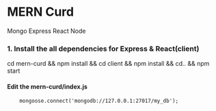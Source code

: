 # MERN Curd
Mongo Express React Node

### 1. Install the all dependencies for Express & React(client)

cd mern-curd && npm install && cd client && npm install && cd.. && npm start

#### Edit the mern-curd/index.js
    
```
    mongoose.connect('mongodb://127.0.0.1:27017/my_db');
```
